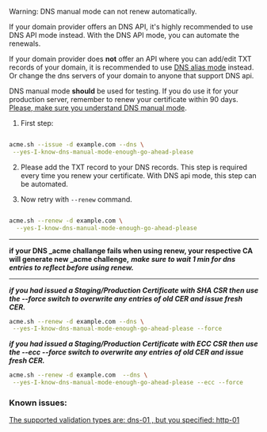 Warning: DNS manual mode can not renew automatically.

If your domain provider offers an DNS API, it's highly recommended to use DNS API mode instead. With the DNS API mode, you can automate the renewals. 


If your domain provider does **not** offer an API where you can add/edit TXT records of your domain, it is recommended to use [DNS alias mode](https://github.com/Neilpang/acme.sh/wiki/DNS-alias-mode) instead. Or change the dns servers of your domain to anyone that support DNS api.

DNS manual mode **should** be used for testing. If you do use it for your production server, remember to renew your certificate within 90 days. [Please, make sure you understand DNS manual mode](https://github.com/Neilpang/acme.sh/issues/1029).




1. First step:
```sh

acme.sh --issue -d example.com --dns \
 --yes-I-know-dns-manual-mode-enough-go-ahead-please

```

2. Please add the TXT record to your DNS records. This step is required every time you renew your certificate. With DNS api mode, this step can be automated.


3. Now retry with `--renew` command.

```sh

acme.sh --renew -d example.com \
  --yes-I-know-dns-manual-mode-enough-go-ahead-please

```

***

**if your DNS _acme challange fails when using renew, your respective CA will generate new _acme challenge,**
_**make sure to wait 1 min for dns entries to reflect before using renew.**_


***


_**if you had issued a Staging/Production Certificate with SHA CSR then use the --force switch to overwrite any entries of old CER and issue fresh CER.**_

```sh
acme.sh --renew -d example.com --dns \
 --yes-I-know-dns-manual-mode-enough-go-ahead-please --force 

```

_**if you had issued a Staging/Production Certificate with ECC CSR then use the --ecc --force switch to overwrite any entries of old CER and issue fresh CER.**_
```sh
acme.sh --renew -d example.com  --dns \
 --yes-I-know-dns-manual-mode-enough-go-ahead-please --ecc --force 

```


### Known issues:
[The supported validation types are: dns-01 , but you specified: http-01](https://github.com/Neilpang/acme.sh/issues/1433)